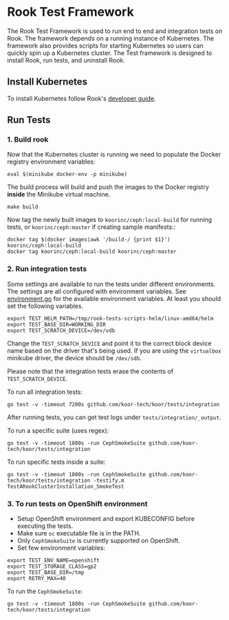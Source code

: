 # Rook Test Framework

The Rook Test Framework is used to run end to end and integration tests on Rook. The framework depends on a running instance of Kubernetes.
The framework also provides scripts for starting Kubernetes so users can
quickly spin up a Kubernetes cluster. The Test framework is designed to install Rook, run tests, and uninstall Rook.

## Install Kubernetes

To install Kubernetes follow Rook's [developer guide](https://docs.koor.tech/docs/latest/Contributing/development-environment).

## Run Tests

### 1. Build rook

Now that the Kubernetes cluster is running we need to populate the Docker registry environment variables:

```console
eval $(minikube docker-env -p minikube)
```

The build process will build and push the images to the Docker registry **inside** the Minikube
virtual machine.

```console
make build
```

Now tag the newly built images to `koorinc/ceph:local-build` for running tests, or `koorinc/ceph:master` if creating sample manifests::

```console
docker tag $(docker images|awk '/build-/ {print $1}') koorinc/ceph:local-build
docker tag koorinc/ceph:local-build koorinc/ceph:master
```

### 2. Run integration tests

Some settings are available to run the tests under different environments. The settings are all configured with environment variables.
See [environment.go](/tests/framework/installer/environment.go) for the available environment variables.
At least you should set the following variables.

```console
export TEST_HELM_PATH=/tmp/rook-tests-scripts-helm/linux-amd64/helm
export TEST_BASE_DIR=WORKING_DIR
export TEST_SCRATCH_DEVICE=/dev/vdb
```

Change the `TEST_SCRATCH_DEVICE` and point it to the correct block device name based on the driver that's being used.
If you are using the `virtualbox` minikube driver, the device should be `/dev/sdb`.

Please note that the integration tests erase the contents of `TEST_SCRATCH_DEVICE`.

To run all integration tests:

```console
go test -v -timeout 7200s github.com/koor-tech/koor/tests/integration
```

After running tests, you can get test logs under `tests/integration/_output`.

To run a specific suite (uses regex):

```console
go test -v -timeout 1800s -run CephSmokeSuite github.com/koor-tech/koor/tests/integration
```

To run specific tests inside a suite:

```console
go test -v -timeout 1800s -run CephSmokeSuite github.com/koor-tech/koor/tests/integration -testify.m TestARookClusterInstallation_SmokeTest
```

### 3. To run tests on OpenShift environment

- Setup OpenShift environment and export KUBECONFIG before executing the tests.
- Make sure `oc` executable file is in the PATH.
- Only `CephSmokeSuite` is currently supported on OpenShift.
- Set few environment variables:

```console
export TEST_ENV_NAME=openshift
export TEST_STORAGE_CLASS=gp2
export TEST_BASE_DIR=/tmp
export RETRY_MAX=40
```

To run the `CephSmokeSuite`:

```console
go test -v -timeout 1800s -run CephSmokeSuite github.com/koor-tech/koor/tests/integration
```
